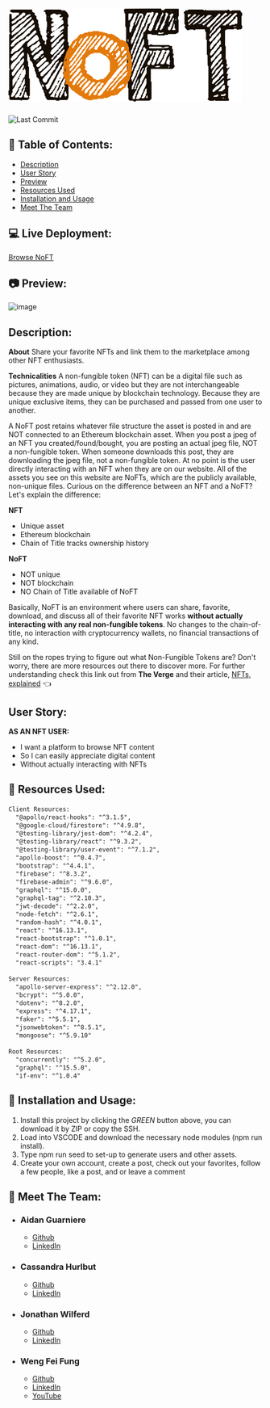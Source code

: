 ![image](docs/noftFULL2.png)
====
![Last Commit](https://img.shields.io/github/last-commit/Siphon880gh/reprint/master)

:open_file_folder: Table of Contents:
---
- [Description](#description)
- [User Story](#user-story)
- [Preview](#camera-preview)
- [Resources Used](#floppy_disk-resources-used)
- [Installation and Usage](#minidisc-installation-and-usage)
- [Meet The Team](#e-mail-meet-the-team)

:computer: Live Deployment:
---
[Browse NoFT](https://reprint-media.herokuapp.com/)

:camera: Preview:
---
![image](docs/demo.gif)

Description:
---

**About**
Share your favorite NFTs and link them to the marketplace among other NFT enthusiasts.

**Technicalities**
A non-fungible token (NFT) can be a digital file such as pictures, animations, audio, or video but they are not interchangeable because they are made unique by blockchain technology. Because they are unique exclusive items, they can be purchased and passed from one user to another. 

A NoFT post retains whatever file structure the asset is posted in and are NOT connected to an Ethereum blockchain asset. When you post a jpeg of an NFT you created/found/bought, you are posting an actual jpeg file, NOT a non-fungible token. When someone downloads this post, they are downloading the jpeg file, not a non-fungible token. At no point is the user directly interacting with an NFT when they are on our website. All of the assets you see on this website are NoFTs, which are the publicly available, non-unique files. Curious on the difference between an NFT and a NoFT? Let's explain the difference:

**NFT**
- Unique asset
- Ethereum blockchain
- Chain of Title tracks ownership history

**NoFT**
- NOT unique
- NOT blockchain
- NO Chain of Title available of NoFT

Basically, NoFT is an environment where users can share, favorite, download, and discuss all of their favorite NFT works **without actually interacting with any real non-fungible tokens**. No changes to the chain-of-title, no interaction with cryptocurrency wallets, no financial transactions of any kind.

Still on the ropes trying to figure out what Non-Fungible Tokens are? Don't worry, there are more resources out there to discover more. For further understanding check this link out from **The Verge** and their article, [NFTs, explained](https://www.theverge.com/22310188/nft-explainer-what-is-blockchain-crypto-art-faq) :point_left:

User Story:
---
**AS AN NFT USER:**
- I want a platform to browse NFT content
- So I can easily appreciate digital content
- Without actually interacting with NFTs

## :floppy_disk: Resources Used:
    Client Resources:
      "@apollo/react-hooks": "^3.1.5",
      "@google-cloud/firestore": "^4.9.8",
      "@testing-library/jest-dom": "^4.2.4",
      "@testing-library/react": "^9.3.2",
      "@testing-library/user-event": "^7.1.2",
      "apollo-boost": "^0.4.7",
      "bootstrap": "^4.4.1",
      "firebase": "^8.3.2",
      "firebase-admin": "^9.6.0",
      "graphql": "^15.0.0",
      "graphql-tag": "^2.10.3",
      "jwt-decode": "^2.2.0",
      "node-fetch": "^2.6.1",
      "random-hash": "^4.0.1",
      "react": "^16.13.1",
      "react-bootstrap": "^1.0.1",
      "react-dom": "^16.13.1",
      "react-router-dom": "^5.1.2",
      "react-scripts": "3.4.1"
    
    Server Resources:
      "apollo-server-express": "^2.12.0",
      "bcrypt": "^5.0.0",
      "dotenv": "^8.2.0",
      "express": "^4.17.1",
      "faker": "^5.5.1",
      "jsonwebtoken": "^8.5.1",
      "mongoose": "^5.9.10"
      
    Root Resources:
      "concurrently": "^5.2.0",
      "graphql": "^15.5.0",
      "if-env": "^1.0.4"

## :minidisc: Installation and Usage:
1) Install this project by clicking the *GREEN* button above, you can download it by ZIP or copy the SSH. 
2) Load into VSCODE and download the necessary node modules (npm run install). 
3) Type npm run seed to set-up to generate users and other assets. 
4) Create your own account, create a post, check out your favorites, follow a few people, like a post, and or leave a comment


## :e-mail: Meet The Team:
- ### Aidan Guarniere
  - [Github](https://github.com/AidanGuarniere)
  - [LinkedIn](https://www.linkedin.com/in/aidan-guarniere-56299719b/)
- ### Cassandra Hurlbut
  - [Github](https://github.com/clhurlbut)
  - [LinkedIn](https://www.linkedin.com/in/cassandra-hurlbut-7165081b6/)
- ### Jonathan Wilferd
  - [Github](https://github.com/jwilferd10)
  - [LinkedIn](https://www.linkedin.com/in/jonathan-wilferd-3a6b461b6/)
- ### Weng Fei Fung
  - [Github](https://github.com/Siphon880gh)
  - [LinkedIn](https://www.linkedin.com/in/weng-fung)
  - [YouTube](https://www.youtube.com/user/Siphon880yt/videos)

